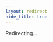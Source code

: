 ```yaml
---
layout: redirect
hide_title: true
---
```


Redirecting...

<head>
  <meta http-equiv="refresh" content="1; url=/pages/configs/api-extractor_json" />
</head>
